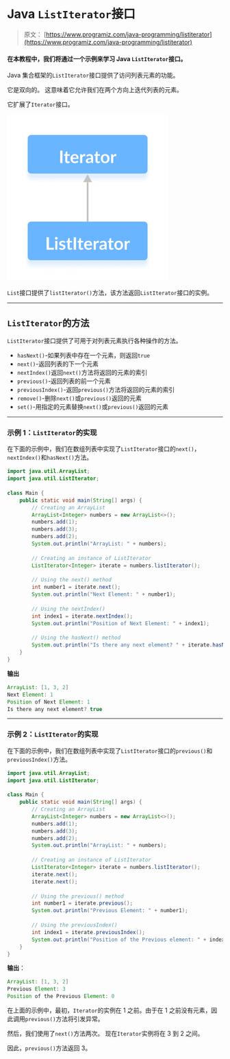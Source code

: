 # Java `ListIterator`接口

> 原文： [https://www.programiz.com/java-programming/listiterator](https://www.programiz.com/java-programming/listiterator)

#### 在本教程中，我们将通过一个示例来学习 Java `ListIterator`接口。

Java 集合框架的`ListIterator`接口提供了访问列表元素的功能。

它是双向的。 这意味着它允许我们在两个方向上迭代列表的元素。

它扩展了`Iterator`接口。

![The ListIterator interface extends the Java Iterator interface.](img/82ba01ec6aad31347af6aea50b3d77d3.png)

`List`接口提供了`listIterator()`方法，该方法返回`ListIterator`接口的实例。

* * *

## `ListIterator`的方法

`ListIterator`接口提供了可用于对列表元素执行各种操作的方法。

*   `hasNext()`-如果列表中存在一个元素，则返回`true`
*   `next()`-返回列表的下一个元素
*   `nextIndex()`返回`next()`方法将返回的元素的索引
*   `previous()`-返回列表的前一个元素
*   `previousIndex()`-返回`previous()`方法将返回的元素的索引
*   `remove()`-删除`next()`或`previous()`返回的元素
*   `set()`-用指定的元素替换`next()`或`previous()`返回的元素

* * *

### 示例 1：`ListIterator`的实现

在下面的示例中，我们在数组列表中实现了`ListIterator`接口的`next()`，`nextIndex()`和`hasNext()`方法。

```java
import java.util.ArrayList;
import java.util.ListIterator;

class Main {
    public static void main(String[] args) {
        // Creating an ArrayList
        ArrayList<Integer> numbers = new ArrayList<>();
        numbers.add(1);
        numbers.add(3);
        numbers.add(2);
        System.out.println("ArrayList: " + numbers);

        // Creating an instance of ListIterator
        ListIterator<Integer> iterate = numbers.listIterator();

        // Using the next() method
        int number1 = iterate.next();
        System.out.println("Next Element: " + number1);

        // Using the nextIndex()
        int index1 = iterate.nextIndex();
        System.out.println("Position of Next Element: " + index1);

        // Using the hasNext() method
        System.out.println("Is there any next element? " + iterate.hasNext());
    }
} 
```

**输出**

```java
ArrayList: [1, 3, 2]
Next Element: 1
Position of Next Element: 1
Is there any next element? true 
```

* * *

### 示例 2：`ListIterator`的实现

在下面的示例中，我们在数组列表中实现了`ListIterator`接口的`previous()`和`previousIndex()`方法。

```java
import java.util.ArrayList;
import java.util.ListIterator;

class Main {
    public static void main(String[] args) {
        // Creating an ArrayList
        ArrayList<Integer> numbers = new ArrayList<>();
        numbers.add(1);
        numbers.add(3);
        numbers.add(2);
        System.out.println("ArrayList: " + numbers);

        // Creating an instance of ListIterator
        ListIterator<Integer> iterate = numbers.listIterator();
        iterate.next();
        iterate.next();

        // Using the previous() method
        int number1 = iterate.previous();
        System.out.println("Previous Element: " + number1);

        // Using the previousIndex()
        int index1 = iterate.previousIndex();
        System.out.println("Position of the Previous element: " + index1);
    }
} 
```

**输出**：

```java
ArrayList: [1, 3, 2]
Previous Element: 3
Position of the Previous Element: 0 
```

在上面的示例中，最初，`Iterator`的实例在 1 之前。由于在 1 之前没有元素，因此调用`previous()`方法将引发异常。

然后，我们使用了`next()`方法两次。 现在`Iterator`实例将在 3 到 2 之间。

因此，`previous()`方法返回 3。